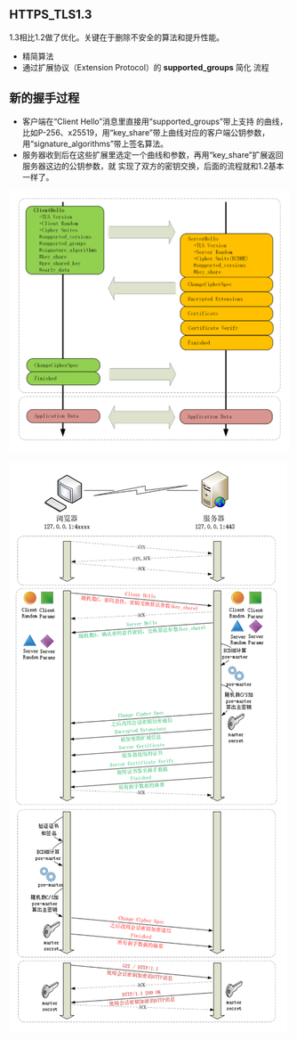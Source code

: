 ## HTTPS_TLS1.3 
1.3相比1.2做了优化。关键在于删除不安全的算法和提升性能。
+ 精简算法
+ 通过扩展协议（Extension Protocol）的 **supported_groups** 简化 流程

## 新的握手过程
+ 客户端在“Client Hello”消息里直接用“supported_groups”带上支持 的曲线，比如P-256、x25519，用“key_share”带上曲线对应的客户端公钥参数， 用“signature_algorithms”带上签名算法。
+ 服务器收到后在这些扩展里选定一个曲线和参数，再用“key_share”扩展返回服务器这边的公钥参数，就 实现了双方的密钥交换，后面的流程就和1.2基本一样了。

![https_tsl1](../../Images/http/https_tsl1.3M.png)

![https_tsl1.3详情](../../Images/http/https_tsl1.3详情.png)
